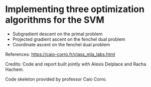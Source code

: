 # Implementing three optimization algorithms for the SVM

- Subgradient descent on the primal problem
- Projected gradient ascent on the fenchel dual problem
- Coordinate ascent on the fenchel dual problem

References:
https://caio-corro.fr/class_mla_labs.html

Credits:
Code and report built jointly with Alexis Delplace and Racha Hachem.

Code skeleton provided by professor Caio Corro.
